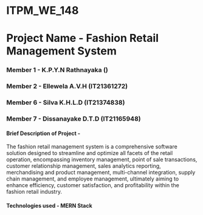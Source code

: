 # ITPM_WE_148

# Project Name - Fashion Retail Management System

### Member 1 - K.P.Y.N Rathnayaka ()
### Member 2 - Ellewela A.V.H (IT21361272)
### Member 6 - Silva K.H.L.D (IT21374838)
### Member 7 - Dissanayake D.T.D (IT21165948)

#### Brief Description of Project - 
The fashion retail management system is a comprehensive software solution designed to streamline and optimize all facets of the retail operation, encompassing inventory management, point of sale transactions, customer relationship management, sales analytics reporting, merchandising and product management, multi-channel integration, supply chain management, and employee management, ultimately aiming to enhance efficiency, customer satisfaction, and profitability within the fashion retail industry.

#### Technologies used  - MERN Stack


